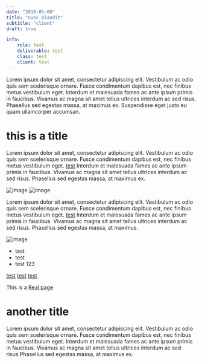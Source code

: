 ```yaml
---
date: "2019-05-08"
title: "nunc blandit"
subtitle: "client"
draft: true

info:
    role: test
    deliverable: test
    class: test
    client: test
---
```


Lorem ipsum dolor sit amet, consectetur adipiscing elit. Vestibulum ac odio quis sem scelerisque ornare. Fusce condimentum dapibus est, nec finibus metus vestibulum eget. Interdum et malesuada fames ac ante ipsum primis in faucibus. Vivamus ac magna sit amet tellus ultrices interdum ac sed risus. Phasellus sed egestas massa, at maximus ex. Suspendisse eget justo eu quam ullamcorper accumsan. 

# this is a title

Lorem ipsum dolor sit amet, consectetur adipiscing elit. Vestibulum ac odio quis sem scelerisque ornare. Fusce condimentum dapibus est, nec finibus metus vestibulum eget. [test](#) Interdum et malesuada fames ac ante ipsum primis in faucibus. Vivamus ac magna sit amet tellus ultrices interdum ac sed risus. Phasellus sed egestas massa, at maximus ex.

![image](computers.jpg)
![image](computers.jpg)

Lorem ipsum dolor sit amet, consectetur adipiscing elit. Vestibulum ac odio quis sem scelerisque ornare. Fusce condimentum dapibus est, nec finibus metus vestibulum eget. [test](#) Interdum et malesuada fames ac ante ipsum primis in faucibus. Vivamus ac magna sit amet tellus ultrices interdum ac sed risus. Phasellus sed egestas massa, at maximus.

![image](computers.jpg)

- test
- test
- test 123

[test](#hello)
[test](#)
[test](#)

This is a [Real page](https://google.com)


# another title

Lorem ipsum dolor sit amet, consectetur adipiscing elit. Vestibulum ac odio quis sem scelerisque ornare. Fusce condimentum dapibus est, nec finibus metus vestibulum eget. Interdum et malesuada fames ac ante ipsum primis in faucibus. Vivamus ac magna sit amet tellus ultrices interdum ac sed risus.Phasellus sed egestas massa, at maximus ex.